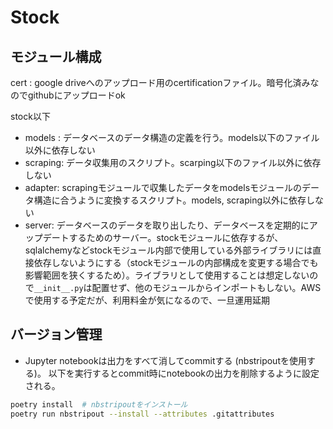 # Stock

## モジュール構成

cert : google driveへのアップロード用のcertificationファイル。暗号化済みなのでgithubにアップロードok 

stock以下
- models : データベースのデータ構造の定義を行う。models以下のファイル以外に依存しない
- scraping: データ収集用のスクリプト。scarping以下のファイル以外に依存しない
- adapter: scrapingモジュールで収集したデータをmodelsモジュールのデータ構造に合うように変換するスクリプト。models, scraping以外に依存しない
- server: データベースのデータを取り出したり、データベースを定期的にアップデートするためのサーバー。stockモジュールに依存するが、sqlalchemyなどstockモジュール内部で使用している外部ライブラリには直接依存しないようにする（stockモジュールの内部構成を変更する場合でも影響範囲を狭くするため）。ライブラリとして使用することは想定しないので`__init__.py`は配置せず、他のモジュールからインポートもしない。AWSで使用する予定だが、利用料金が気になるので、一旦運用延期


## バージョン管理

- Jupyter notebookは出力をすべて消してcommitする (nbstripoutを使用する)。
  以下を実行するとcommit時にnotebookの出力を削除するように設定される。
```bash
poetry install  # nbstripoutをインストール
poetry run nbstripout --install --attributes .gitattributes

```
